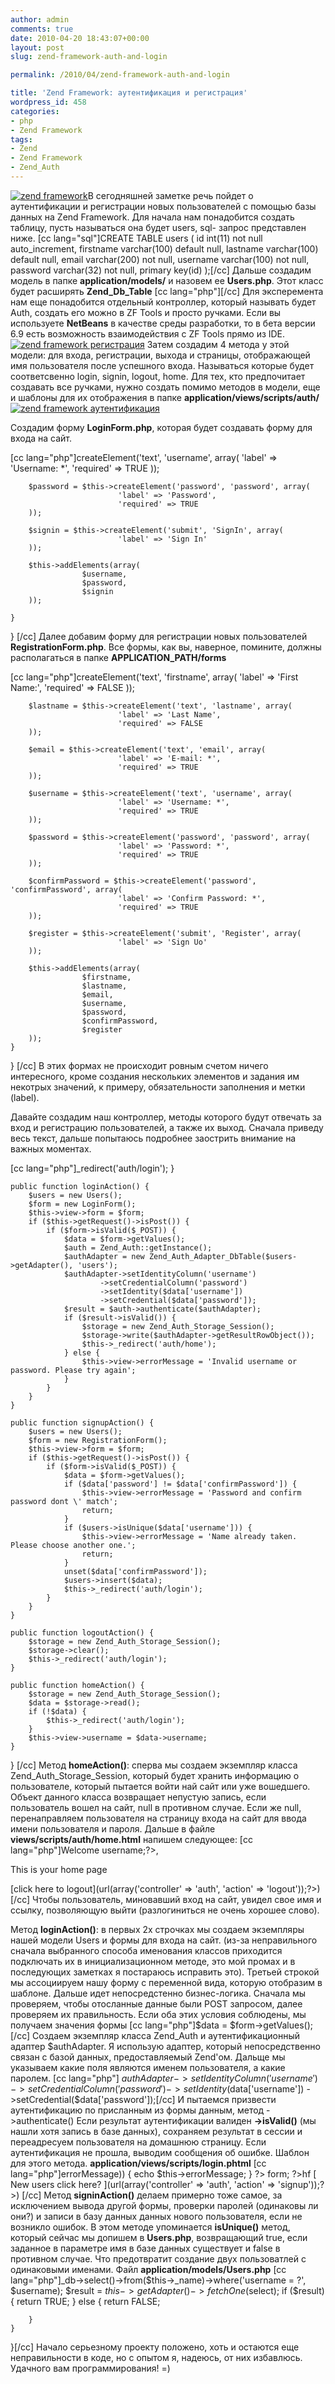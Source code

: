 ```yaml
---
author: admin
comments: true
date: 2010-04-20 18:43:07+00:00
layout: post
slug: zend-framework-auth-and-login

permalink: /2010/04/zend-framework-auth-and-login

title: 'Zend Framework: аутентификация и регистрация'
wordpress_id: 458
categories:
- php
- Zend Framework
tags:
- Zend
- Zend Framework
- Zend_Auth
---
```


[![zend framework](http://vredniy.ru/wp-content/uploads/2010/04/Снимок-ilovezf-NetBeans-IDE-Dev-2010021520001-150x150.png)](http://vredniy.ru/wp-content/uploads/2010/04/Снимок-ilovezf-NetBeans-IDE-Dev-2010021520001.png)В сегодняшней заметке речь пойдет о аутентификации и регистрации новых пользователей с помощью базы данных на Zend Framework.<!-- more -->
Для начала нам понадобится создать таблицу, пусть называться она будет users, sql- запрос представлен ниже.
[cc lang="sql"]CREATE TABLE users (
id int(11) not null auto_increment,
firstname varchar(100) default null,
lastname varchar(100) default null,
email varchar(200) not null,
username varchar(100) not null,
password varchar(32) not null,
primary key(id)
);[/cc]
Дальше создадим модель в папке **application/models/** и назовем ее **Users.php**. Этот класс будет расширять **Zend_Db_Table**
[cc lang="php"][/cc]
Для эксперемента нам еще понадобится отдельный контроллер, который называть будет Auth, создать его можно в ZF Tools и просто ручками.
Если вы используете **NetBeans** в качестве среды разработки, то в бета версии 6.9 есть возможность взаимодействия с ZF Tools прямо из IDE.
[![zend framework регистрация](http://vredniy.ru/wp-content/uploads/2010/04/auth1zf-300x223.png)](http://vredniy.ru/wp-content/uploads/2010/04/auth1zf.png)
Затем создадим 4 метода у этой модели: для входа, регистрации, выхода и страницы, отображающей имя пользователя после успешного входа. Называться которые будет соответсвенно login, signin, logout, home.
Для тех, кто предпочитает создавать все ручками, нужно создать помимо методов в модели, еще и шаблоны для их отображения в папке **application/views/scripts/auth/**
[![zend framework аутентификация](http://vredniy.ru/wp-content/uploads/2010/04/auth2zf-300x223.png)](http://vredniy.ru/wp-content/uploads/2010/04/auth2zf.png)

Создадим форму **LoginForm.php**, которая будет создавать форму для входа на сайт.

[cc lang="php"]createElement('text', 'username', array(
                            'label' => 'Username: *',
                            'required' => TRUE
        ));

        $password = $this->createElement('password', 'password', array(
                            'label' => 'Password',
                            'required' => TRUE
        ));

        $signin = $this->createElement('submit', 'SignIn', array(
                            'label' => 'Sign In'
        ));

        $this->addElements(array(
                    $username,
                    $password,
                    $signin
        ));

    }
}
[/cc]
Далее добавим форму для регистрации новых пользователей **RegistrationForm.php**. Все формы, как вы, наверное, помините, должны располагаться в папке **APPLICATION_PATH/forms**

[cc lang="php"]createElement('text', 'firstname', array(
                            'label' => 'First Name:',
                            'required' => FALSE
        ));

        $lastname = $this->createElement('text', 'lastname', array(
                            'label' => 'Last Name',
                            'required' => FALSE
        ));

        $email = $this->createElement('text', 'email', array(
                            'label' => 'E-mail: *',
                            'required' => TRUE
        ));

        $username = $this->createElement('text', 'username', array(
                            'label' => 'Username: *',
                            'required' => TRUE
        ));

        $password = $this->createElement('password', 'password', array(
                            'label' => 'Password: *',
                            'required' => TRUE
        ));

        $confirmPassword = $this->createElement('password', 'confirmPassword', array(
                            'label' => 'Confirm Password: *',
                            'required' => TRUE
        ));

        $register = $this->createElement('submit', 'Register', array(
                            'label' => 'Sign Uo'
        ));

        $this->addElements(array(
                    $firstname,
                    $lastname,
                    $email,
                    $username,
                    $password,
                    $confirmPassword,
                    $register
        ));
    }
}
[/cc]
В этих формах не происходит ровным счетом ничего интересного, кроме создания нескольких элементов и задания им некотрых значений, к примеру, обязательности заполнения и метки (label).

Давайте создадим наш контроллер, методы которого будут отвечать за вход и регистрацию пользователей, а также их выход. Сначала приведу весь текст, дальше попытаюсь подробнее заострить внимание на важных моментах.

[cc lang="php"]_redirect('auth/login');
    }
    
    public function loginAction() {
        $users = new Users();
        $form = new LoginForm();
        $this->view->form = $form;
        if ($this->getRequest()->isPost()) {
            if ($form->isValid($_POST)) {
                $data = $form->getValues();
                $auth = Zend_Auth::getInstance();
                $authAdapter = new Zend_Auth_Adapter_DbTable($users->getAdapter(), 'users');
                $authAdapter->setIdentityColumn('username')
                        ->setCredentialColumn('password')
                        ->setIdentity($data['username'])
                        ->setCredential($data['password']);
                $result = $auth->authenticate($authAdapter);
                if ($result->isValid()) {
                    $storage = new Zend_Auth_Storage_Session();
                    $storage->write($authAdapter->getResultRowObject());
                    $this->_redirect('auth/home');
                } else {
                    $this->view->errorMessage = 'Invalid username or password. Please try again';
                }
            }
        }
    }
    
    public function signupAction() {
        $users = new Users();
        $form = new RegistrationForm();
        $this->view->form = $form;
        if ($this->getRequest()->isPost()) {
            if ($form->isValid($_POST)) {
                $data = $form->getValues();
                if ($data['password'] != $data['confirmPassword']) {
                    $this->view->errorMessage = 'Password and confirm password dont \' match';
                    return;
                }
                if ($users->isUnique($data['username'])) {
                    $this->view->errorMessage = 'Name already taken. Please choose another one.';
                    return;
                }
                unset($data['confirmPassword']);
                $users->insert($data);
                $this->_redirect('auth/login');
            }
        }
    }
    
    public function logoutAction() {
        $storage = new Zend_Auth_Storage_Session();
        $storage->clear();
        $this->_redirect('auth/login');
    }
    
    public function homeAction() {
        $storage = new Zend_Auth_Storage_Session();
        $data = $storage->read();
        if (!$data) {
            $this->_redirect('auth/login');
        }
        $this->view->username = $data->username;
    }
}
[/cc]
Метод **homeAction()**: cперва мы создаем экземпляр класса Zend_Auth_Storage_Session, который будет хранить информацию о пользователе, который пытается войти най сайт или уже вошедшего. Объект данного класса возвращает непустую запись, если пользователь вошел на сайт, null в противном случае. Если же null, перенаправляем пользователя на страницу входа на сайт для ввода имени пользователя и пароля. Дальше в файле **views/scripts/auth/home.html** напишем следующее:
[cc lang="php"]Welcome username;?>,   

This is your home page  

[click here to logout](<?php echo $this->url(array('controller' => 'auth', 'action' => 'logout'));?>)[/cc]
Чтобы пользователь, миновавший вход на сайт, увидел свое имя и ссылку, позволяющую выйти (разлогиниться не очень хорошее слово).

Метод **loginAction()**: в первых 2х строчках мы создаем экземпляры нашей модели Users и формы для входа на сайт. (из-за неправильного сначала выбранного способа именования классов приходится подключать их в инициализационном методе, это мой промах и в последующих заметках я постараюсь исправить это). Третьей строкой мы ассоциируем нашу форму с переменной вида, которую отобразим в шаблоне.
Дальше идет непосредстенно бизнес-логика. Сначала мы проверяем, чтобы отосланные данные были POST запросом, далее проверяем их правильность. Если оба этих условия соблюдены, мы получаем значения формы [cc lang="php"]$data = $form->getValues();[/cc]
Создаем экземпляр класса Zend_Auth и аутентификационный адаптер $authAdapter.
Я использую адаптер, который непосредственно связан с базой данных, предоставляемый Zend'ом. Дальще мы указываем какие поля являются именем пользователя, а какие паролем.
[cc lang="php"]                $authAdapter->setIdentityColumn('username')
                        ->setCredentialColumn('password')
                        ->setIdentity($data['username'])
                        ->setCredential($data['password']);[/cc]
И пытаемся призвести аутентификацию по присланным из формы данным, метод ->authenticate()
Если результат аутентификации валиден **->isValid()** (мы нашли хотя запись в базе данных), сохраняем результат в сессии и переадресуем пользователя на домашнюю страницу. Если аутентификация не прошла, выводим сообщения об ошибке.
Шаблон для этого метода. **application/views/scripts/login.phtml**
[cc lang="php"]errorMessage)) {
    echo $this->errorMessage;
}
?>
form; ?>hf
[
    New users click here?
](<?php echo $this->url(array('controller' => 'auth', 'action' => 'signup'));?>)
[/cc]
Метод **signinAction()** делаем примерно тоже самое, за исключением вывода другой формы, проверки паролей (одинаковы ли они?) и записи в базу данных данных нового пользователя, если не возникло ошибок. В этом методе упоминается **isUnique()** метод, который сейчас мы допишем в **Users.php**, возвращающий true, если заданное в параметре имя в базе данных существует и false в противном случае. Что предотвратит создание двух пользоватлей с одинаковыми именами. Файл **application/models/Users.php**
[cc lang="php"]_db->select()->from($this->_name)->where('username = ?', $username);
        $result = $this->getAdapter()->fetchOne($select);
        if ($result) {
            return TRUE;
        } else {
            return FALSE;

        }
    }
}[/cc]
Начало серьезному проекту положено, хоть и остаются еще неправильности в коде, но с опытом я, надеюсь, от них избавлюсь. Удачного вам программирования! =)

